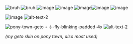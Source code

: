 
![bruh](https://64.media.tumblr.com/04aaba2260247ead30df9a36a194056d/tumblr_pucbjd4nPL1xbgu08o3_100.pnj) ![bruh](https://64.media.tumblr.com/34a79b1b5ea51051569789ac8b3c3576/117a2e63d0539028-16/s100x200/32a5e7db867a8d3b60384f1b288d1b0467aeee77.pnj) ![image](https://images-wixmp-ed30a86b8c4ca887773594c2.wixmp.com/f/75d7b988-f565-423c-b30c-892e5229c00d/dc0rem1-9666c17d-3b0f-4369-87f8-50c9340ec96a.gif?token=eyJ0eXAiOiJKV1QiLCJhbGciOiJIUzI1NiJ9.eyJzdWIiOiJ1cm46YXBwOjdlMGQxODg5ODIyNjQzNzNhNWYwZDQxNWVhMGQyNmUwIiwiaXNzIjoidXJuOmFwcDo3ZTBkMTg4OTgyMjY0MzczYTVmMGQ0MTVlYTBkMjZlMCIsIm9iaiI6W1t7InBhdGgiOiJcL2ZcLzc1ZDdiOTg4LWY1NjUtNDIzYy1iMzBjLTg5MmU1MjI5YzAwZFwvZGMwcmVtMS05NjY2YzE3ZC0zYjBmLTQzNjktODdmOC01MGM5MzQwZWM5NmEuZ2lmIn1dXSwiYXVkIjpbInVybjpzZXJ2aWNlOmZpbGUuZG93bmxvYWQiXX0.gqz3ghKBXv1erhPwftJI6BUVmtkTWYZ6mxD0luXwUvQ) ![image](![image](https://github.com/kekkiie/kekkiie/assets/47456855/0efe9b46-da87-4842-9e8a-689d57c0482e)
) ![image](https://images-wixmp-ed30a86b8c4ca887773594c2.wixmp.com/f/e37c3f1d-0d0f-4237-8683-242ae3195609/d6bmatm-2db21494-5931-4aab-8d9a-3263f90fd84b.png?token=eyJ0eXAiOiJKV1QiLCJhbGciOiJIUzI1NiJ9.eyJzdWIiOiJ1cm46YXBwOjdlMGQxODg5ODIyNjQzNzNhNWYwZDQxNWVhMGQyNmUwIiwiaXNzIjoidXJuOmFwcDo3ZTBkMTg4OTgyMjY0MzczYTVmMGQ0MTVlYTBkMjZlMCIsIm9iaiI6W1t7InBhdGgiOiJcL2ZcL2UzN2MzZjFkLTBkMGYtNDIzNy04NjgzLTI0MmFlMzE5NTYwOVwvZDZibWF0bS0yZGIyMTQ5NC01OTMxLTRhYWItOGQ5YS0zMjYzZjkwZmQ4NGIucG5nIn1dXSwiYXVkIjpbInVybjpzZXJ2aWNlOmZpbGUuZG93bmxvYWQiXX0.784KGD47h5ixdju98kTwX_xy759dWrjYuJ8Yn0yNCSM)![image](https://images-wixmp-ed30a86b8c4ca887773594c2.wixmp.com/f/293553e0-9a51-4fa0-9c59-748c74aaa214/ddpvcr2-68f84f7f-3a3a-4384-a8df-2e4f3e1b1c60.png/v1/fill/w_99,h_56,q_80,strp/jshk___mitsuba_sousuke__no_3__stamp_by_mcrey_ddpvcr2-fullview.jpg?token=eyJ0eXAiOiJKV1QiLCJhbGciOiJIUzI1NiJ9.eyJzdWIiOiJ1cm46YXBwOjdlMGQxODg5ODIyNjQzNzNhNWYwZDQxNWVhMGQyNmUwIiwiaXNzIjoidXJuOmFwcDo3ZTBkMTg4OTgyMjY0MzczYTVmMGQ0MTVlYTBkMjZlMCIsIm9iaiI6W1t7ImhlaWdodCI6Ijw9NTYiLCJwYXRoIjoiXC9mXC8yOTM1NTNlMC05YTUxLTRmYTAtOWM1OS03NDhjNzRhYWEyMTRcL2RkcHZjcjItNjhmODRmN2YtM2EzYS00Mzg0LWE4ZGYtMmU0ZjNlMWIxYzYwLnBuZyIsIndpZHRoIjoiPD05OSJ9XV0sImF1ZCI6WyJ1cm46c2VydmljZTppbWFnZS5vcGVyYXRpb25zIl19.cGTJWbNyvlEOv-fAZYgtVs6zSjne6H3VgMS8MVm2esw) ![image](https://images-wixmp-ed30a86b8c4ca887773594c2.wixmp.com/f/01eb2206-8a70-4570-8acb-0041c84cb0d4/ddezdp7-2eb5e975-6656-4d8c-8534-14242a60855d.png?token=eyJ0eXAiOiJKV1QiLCJhbGciOiJIUzI1NiJ9.eyJzdWIiOiJ1cm46YXBwOjdlMGQxODg5ODIyNjQzNzNhNWYwZDQxNWVhMGQyNmUwIiwiaXNzIjoidXJuOmFwcDo3ZTBkMTg4OTgyMjY0MzczYTVmMGQ0MTVlYTBkMjZlMCIsIm9iaiI6W1t7InBhdGgiOiJcL2ZcLzAxZWIyMjA2LThhNzAtNDU3MC04YWNiLTAwNDFjODRjYjBkNFwvZGRlemRwNy0yZWI1ZTk3NS02NjU2LTRkOGMtODUzNC0xNDI0MmE2MDg1NWQucG5nIn1dXSwiYXVkIjpbInVybjpzZXJ2aWNlOmZpbGUuZG93bmxvYWQiXX0.9DNzHBNZ2AaaIZVmY9ROldRGmDAQmtC7xy9Irj0kJiQ)

 ![image](https://autism.crd.co/assets/images/gallery01/e8d15dfb.gif?v=69d6a439)
 ![alt-text-2](https://xyz.crd.co/assets/images/gallery07/2813ec31.gif?v=4ca63763)
 
  ![pony-town-geto ⋆ ⊹-fly-blinking-padded-4x](https://github.com/kekkiie/salsa-y-picante/assets/47456855/a1c5597f-2b33-46e5-89be-6d4466f496fa) 
              ![alt-text-2](https://64.media.tumblr.com/1c6f550a543238da05d0cea952bc23fa/318f07d8169afa29-b0/s400x600/80e4a32c272e96e87ef83ce5f5ae0c6dcbbdc731.gifv)
 
 _(my geto skin on pony town, also most used)_

